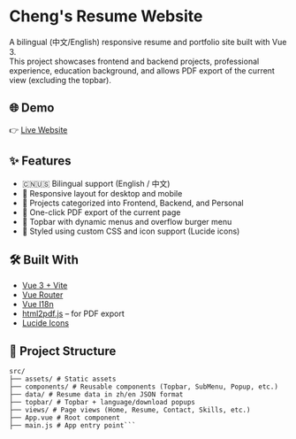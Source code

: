 # Cheng's Resume Website

A bilingual (中文/English) responsive resume and portfolio site built with Vue 3.  
This project showcases frontend and backend projects, professional experience, education background, and allows PDF export of the current view (excluding the topbar).

## 🌐 Demo

👉 [Live Website](https://chengs-resume.web.app/)

## ✨ Features

- 🇨🇳🇺🇸 Bilingual support (English / 中文)
- 📱 Responsive layout for desktop and mobile
- 💼 Projects categorized into Frontend, Backend, and Personal
- 📄 One-click PDF export of the current page
- 🌙 Topbar with dynamic menus and overflow burger menu
- 🎨 Styled using custom CSS and icon support (Lucide icons)

## 🛠️ Built With

- [Vue 3 + Vite](https://vitejs.dev/)
- [Vue Router](https://router.vuejs.org/)
- [Vue I18n](https://vue-i18n.intlify.dev/)
- [html2pdf.js](https://github.com/eKoopmans/html2pdf) – for PDF export
- [Lucide Icons](https://lucide.dev/icons/)

## 📁 Project Structure
```
src/
├── assets/ # Static assets
├── components/ # Reusable components (Topbar, SubMenu, Popup, etc.)
├── data/ # Resume data in zh/en JSON format
├── topbar/ # Topbar + language/download popups
├── views/ # Page views (Home, Resume, Contact, Skills, etc.)
├── App.vue # Root component
├── main.js # App entry point```
